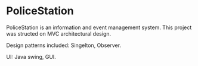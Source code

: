 # PoliceStation

 PoliceStation is an information and event management system.
 This project was structed on MVC architectural design.
 
 Design patterns included: Singelton, Observer.
 
 UI: Java swing, GUI.
